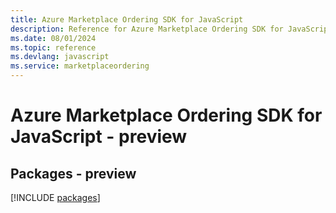 ```yaml
---
title: Azure Marketplace Ordering SDK for JavaScript
description: Reference for Azure Marketplace Ordering SDK for JavaScript
ms.date: 08/01/2024
ms.topic: reference
ms.devlang: javascript
ms.service: marketplaceordering
---
```

# Azure Marketplace Ordering SDK for JavaScript - preview
## Packages - preview
[!INCLUDE [packages](marketplace-ordering-index.md)]